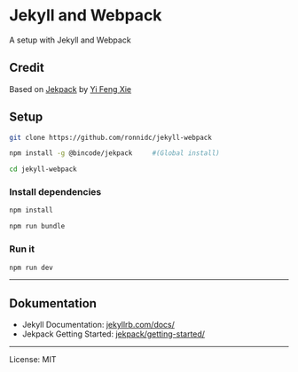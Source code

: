 # Jekyll and Webpack

A setup with Jekyll and Webpack

## Credit

Based on [Jekpack](https://github.com/yfxie/jekpack) by [Yi Feng Xie](https://github.com/yfxie)

## Setup

```bash
git clone https://github.com/ronnidc/jekyll-webpack

npm install -g @bincode/jekpack     #(Global install)

cd jekyll-webpack
```

### Install dependencies

```bash
npm install

npm run bundle
```

### Run it

```bash
npm run dev
```

_________

## Dokumentation

- Jekyll Documentation: [jekyllrb.com/docs/](https://jekyllrb.com/docs/liquid/)
- Jekpack Getting Started: [jekpack/getting-started/](https://jekpack.bincode.tw/getting-started/)

_________

License: MIT